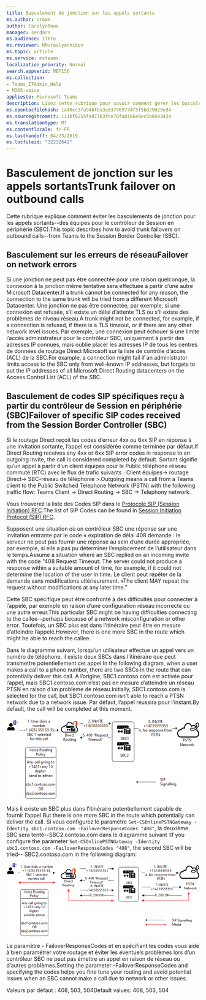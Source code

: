 ```yaml
---
title: Basculement de jonction sur les appels sortants
ms.author: crowe
author: CarolynRowe
manager: serdars
ms.audience: ITPro
ms.reviewer: NMuravlyannikov
ms.topic: article
ms.service: msteams
localization_priority: Normal
search.appverid: MET150
ms.collection:
- Teams_ITAdmin_Help
- M365-voice
appliesto: Microsoft Teams
description: Lisez cette rubrique pour savoir comment gérer les basculements de jonction pour les appels sortants à partir des équipes pour le contrôleur de Session en périphérie (SBC).
ms.openlocfilehash: 1a40cc3fa94bfba3c637769774f5f5b829d29ed4
ms.sourcegitcommit: 111bf6255fa877b3fce70fa8166e8ec5a6643434
ms.translationtype: MT
ms.contentlocale: fr-FR
ms.lasthandoff: 04/23/2019
ms.locfileid: "32232642"
---
```

# <a name="trunk-failover-on-outbound-calls"></a><span data-ttu-id="b6182-103">Basculement de jonction sur les appels sortants</span><span class="sxs-lookup"><span data-stu-id="b6182-103">Trunk failover on outbound calls</span></span>

<span data-ttu-id="b6182-104">Cette rubrique explique comment éviter les basculements de jonction pour les appels sortants--des équipes pour le contrôleur de Session en périphérie (SBC).</span><span class="sxs-lookup"><span data-stu-id="b6182-104">This topic describes how to avoid trunk failovers on outbound calls--from Teams to the Session Border Controller (SBC).</span></span>

## <a name="failover-on-network-errors"></a><span data-ttu-id="b6182-105">Basculement sur les erreurs de réseau</span><span class="sxs-lookup"><span data-stu-id="b6182-105">Failover on network errors</span></span>

<span data-ttu-id="b6182-106">Si une jonction ne peut pas être connectée pour une raison quelconque, la connexion à la jonction même tentative sera effectuée à partir d’une autre Microsoft Datacenter.</span><span class="sxs-lookup"><span data-stu-id="b6182-106">If a trunk cannot be connected for any reason, the connection to the same trunk will be tried from a different Microsoft Datacenter.</span></span> <span data-ttu-id="b6182-107">Une jonction ne pas être connectée, par exemple, si une connexion est refusée, s’il existe un délai d’attente TLS ou s’il existe des problèmes de niveau réseau.</span><span class="sxs-lookup"><span data-stu-id="b6182-107">A trunk might not be connected, for example, if a connection is refused, if there is a TLS timeout, or if there are any other network level issues.</span></span>
<span data-ttu-id="b6182-108">Par exemple, une connexion peut échouer si une limite l’accès administrateur pour le contrôleur SBC, uniquement à partir des adresses IP connues, mais oublie placer les adresses IP de tous les centres de données de routage Direct Microsoft sur la liste de contrôle d’accès (ACL) de la SBC.</span><span class="sxs-lookup"><span data-stu-id="b6182-108">For example, a connection might fail if an administrator limits access to the SBC only from well-known IP addresses, but forgets to put the IP addresses of all Microsoft Direct Routing datacenters on the Access Control List (ACL) of the SBC.</span></span> 

## <a name="failover-of-specific-sip-codes-received-from-the-session-border-controller-sbc"></a><span data-ttu-id="b6182-109">Basculement de codes SIP spécifiques reçu à partir du contrôleur de Session en périphérie (SBC)</span><span class="sxs-lookup"><span data-stu-id="b6182-109">Failover of specific SIP codes received from the Session Border Controller (SBC)</span></span>

<span data-ttu-id="b6182-110">Si le routage Direct reçoit les codes d’erreur 4xx ou 6xx SIP en réponse à une invitation sortante, l’appel est considérée comme terminée par défaut.</span><span class="sxs-lookup"><span data-stu-id="b6182-110">If Direct Routing receives any 4xx or 6xx SIP error codes in response to an outgoing Invite, the call is considered completed by default.</span></span> <span data-ttu-id="b6182-111">Sortant signifie qu’un appel à partir d’un client équipes pour le Public téléphone réseau commuté (RTC) avec le flux de trafic suivants : Client équipes-> routage Direct-> SBC-réseau de téléphonie >.</span><span class="sxs-lookup"><span data-stu-id="b6182-111">Outgoing means a call from a Teams client to the Public Switched Telephone Network (PSTN) with the following traffic flow: Teams Client -> Direct Routing -> SBC -> Telephony network.</span></span>

<span data-ttu-id="b6182-112">Vous trouverez la liste des Codes SIP dans le [Protocole SIP (Session Initiation) RFC](https://tools.ietf.org/html/rfc3261).</span><span class="sxs-lookup"><span data-stu-id="b6182-112">The list of SIP Codes can be found in [Session Initiation Protocol (SIP) RFC](https://tools.ietf.org/html/rfc3261).</span></span>

<span data-ttu-id="b6182-113">Supposent une situation où un contrôleur SBC une réponse sur une invitation entrante par le code « expiration de délai 408 demande : le serveur ne peut pas fournir une réponse au sein d’une durée appropriée, par exemple, si elle a pas pu déterminer l’emplacement de l’utilisateur dans le temps.</span><span class="sxs-lookup"><span data-stu-id="b6182-113">Assume a situation where an SBC replied on an incoming invite with the code "408 Request Timeout: The server could not produce a response within a suitable amount of time, for example, if it could not determine the location of the user in time.</span></span> <span data-ttu-id="b6182-114">Le client peut répéter de la demande sans modifications ultérieurement. »</span><span class="sxs-lookup"><span data-stu-id="b6182-114">The client MAY repeat the request without modifications at any later time."</span></span>

<span data-ttu-id="b6182-115">Cette SBC spécifique peut être confronté à des difficultés pour connecter à l’appelé, par exemple en raison d’une configuration réseau incorrecte ou une autre erreur.</span><span class="sxs-lookup"><span data-stu-id="b6182-115">This particular SBC might be having difficulties connecting to the callee--perhaps because of a network misconfiguration or other error.</span></span> <span data-ttu-id="b6182-116">Toutefois, un SBC plus est dans l’itinéraire peut être en mesure d’atteindre l’appelé.</span><span class="sxs-lookup"><span data-stu-id="b6182-116">However, there is one more SBC in the route which might be able to reach the callee.</span></span>

<span data-ttu-id="b6182-117">Dans le diagramme suivant, lorsqu’un utilisateur effectue un appel vers un numéro de téléphone, il existe deux SBCs dans l’itinéraire que peut transmettre potentiellement cet appel.</span><span class="sxs-lookup"><span data-stu-id="b6182-117">In the following diagram, when a user makes a call to a phone number, there are two SBCs in the route that can potentially deliver this call.</span></span> <span data-ttu-id="b6182-118">À l’origine, SBC1.contoso.com est activée pour l’appel, mais SBC1.contoso.com n’est pas en mesure d’atteindre un réseau PTSN en raison d’un problème de réseau.</span><span class="sxs-lookup"><span data-stu-id="b6182-118">Initially, SBC1.contoso.com is selected for the call, but SBC1.contoso.com isn't able to reach a PTSN network due to a network issue.</span></span>
<span data-ttu-id="b6182-119">Par défaut, l’appel réussira pour l’instant.</span><span class="sxs-lookup"><span data-stu-id="b6182-119">By default, the call will be completed at this moment.</span></span> 
 
![Montre SBC Impossible d’atteindre PSTN en raison de problèmes de réseau](media/direct-routing-failover-response-codes1.png)

<span data-ttu-id="b6182-121">Mais il existe un SBC plus dans l’itinéraire potentiellement capable de fournir l’appel.</span><span class="sxs-lookup"><span data-stu-id="b6182-121">But there is one more SBC in the route which potentially can deliver the call.</span></span>
<span data-ttu-id="b6182-122">Si vous configurez le paramètre `Set-CSOnlinePSTNGateway -Identity sbc1.contoso.com -FailoverResponseCodes "408"`, la deuxième SBC sera tenté--SBC2.contoso.com dans le diagramme suivant :</span><span class="sxs-lookup"><span data-stu-id="b6182-122">If you configure the parameter `Set-CSOnlinePSTNGateway -Identity sbc1.contoso.com -FailoverResponseCodes "408"`, the second SBC will be tried-- SBC2.contoso.com in the following diagram:</span></span>

![Indique le routage vers le deuxième SBC](media/direct-routing-failover-response-codes2.png)

<span data-ttu-id="b6182-124">Le paramètre - FailoverResponseCodes et en spécifiant les codes vous aide à bien paramétrer votre routage et éviter les éventuels problèmes lors d’un contrôleur SBC ne peut pas émettre un appel en raison de réseau ou d’autres problèmes.</span><span class="sxs-lookup"><span data-stu-id="b6182-124">Setting the parameter -FailoverResponseCodes and specifying the codes helps you fine tune your routing and avoid potential issues when an SBC cannot make a call due to network or other issues.</span></span>

<span data-ttu-id="b6182-125">Valeurs par défaut : 408, 503, 504</span><span class="sxs-lookup"><span data-stu-id="b6182-125">Default values:  408, 503, 504</span></span>

